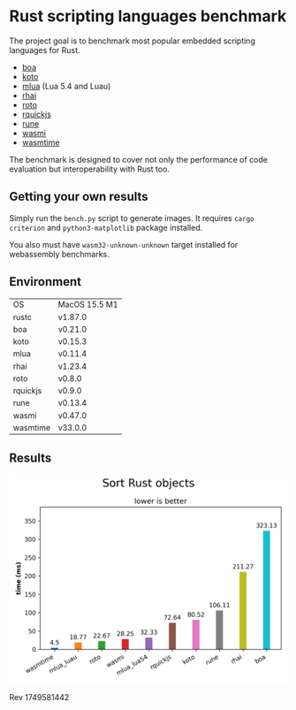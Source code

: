 # Rust scripting languages benchmark

The project goal is to benchmark most popular embedded scripting languages for Rust.

- [boa](https://boajs.dev)
- [koto](https://crates.io/crates/koto)
- [mlua](https://crates.io/crates/mlua) (Lua 5.4 and Luau)
- [rhai](https://crates.io/crates/rhai)
- [roto](https://crates.io/crates/roto)
- [rquickjs](https://crates.io/crates/rquickjs)
- [rune](https://crates.io/crates/rune)
- [wasmi](https://crates.io/crates/wasmi)
- [wasmtime](https://crates.io/crates/wasmtime)

The benchmark is designed to cover not only the performance of code evaluation but interoperability with Rust too.

## Getting your own results

Simply run the `bench.py` script to generate images. It requires `cargo criterion` and `python3-matplotlib` package installed.

You also must have `wasm32-unknown-unknown` target installed for webassembly benchmarks.

## Environment

|          |                               |
|----------|-------------------------------|
| OS       | MacOS 15.5 M1                 |
| rustc    | v1.87.0                       |
| boa      | v0.21.0                       |
| koto     | v0.15.3                       |
| mlua     | v0.11.4                       |
| rhai     | v1.23.4                       |
| roto     | v0.8.0                        |
| rquickjs | v0.9.0                        |
| rune     | v0.13.4                       |
| wasmi    | v0.47.0                       |
| wasmtime | v33.0.0                       |

## Results

![Sort Rust objects](Sort%20Rust%20objects.png)

Rev 1749581442
